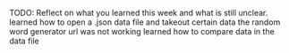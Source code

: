 TODO: Reflect on what you learned this week and what is still unclear.
learned how to open a .json data file and takeout certain data
the random word generator url was not working
learned how to compare data in the data file